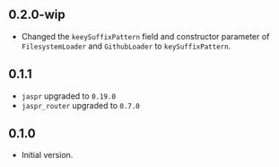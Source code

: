 ## 0.2.0-wip

- Changed the `keeySuffixPattern` field and constructor parameter of
  `FilesystemLoader` and `GithubLoader` to `keySuffixPattern`.

## 0.1.1

- `jaspr` upgraded to `0.19.0`
- `jaspr_router` upgraded to `0.7.0`

## 0.1.0

- Initial version.
